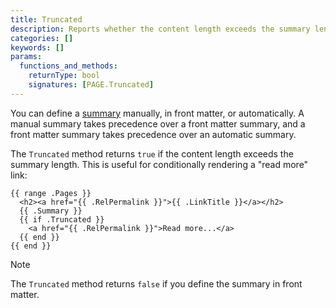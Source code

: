 ```yaml
---
title: Truncated
description: Reports whether the content length exceeds the summary length.
categories: []
keywords: []
params:
  functions_and_methods:
    returnType: bool
    signatures: [PAGE.Truncated]
---
```


You can define a [summary][] manually, in front matter, or automatically. A manual summary takes precedence over a front matter summary, and a front matter summary takes precedence over an automatic summary.

[summary]: /docs/concepts/content-summaries/

The `Truncated` method returns `true` if the content length exceeds the summary length. This is useful for conditionally rendering a "read more" link:

```go-html-template
{{ range .Pages }}
  <h2><a href="{{ .RelPermalink }}">{{ .LinkTitle }}</a></h2>
  {{ .Summary }}
  {{ if .Truncated }}
    <a href="{{ .RelPermalink }}">Read more...</a>
  {{ end }}
{{ end }}
```

> [!note]
> The `Truncated` method returns `false` if you define the summary in front matter.
